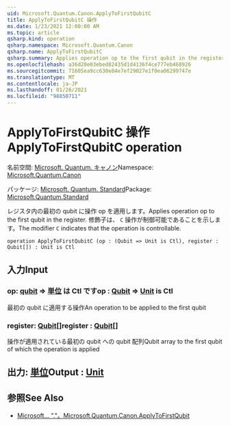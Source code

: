 ```yaml
---
uid: Microsoft.Quantum.Canon.ApplyToFirstQubitC
title: ApplyToFirstQubitC 操作
ms.date: 1/23/2021 12:00:00 AM
ms.topic: article
qsharp.kind: operation
qsharp.namespace: Microsoft.Quantum.Canon
qsharp.name: ApplyToFirstQubitC
qsharp.summary: Applies operation op to the first qubit in the register. The modifier `C` indicates that the operation is controllable.
ms.openlocfilehash: a36d20e03ebed82435d1d4136f4ce777eb468926
ms.sourcegitcommit: 71605ea9cc630e84e7ef29027e1f0ea06299747e
ms.translationtype: MT
ms.contentlocale: ja-JP
ms.lasthandoff: 01/26/2021
ms.locfileid: "98850711"
---
```

# <a name="applytofirstqubitc-operation"></a><span data-ttu-id="4c7c9-102">ApplyToFirstQubitC 操作</span><span class="sxs-lookup"><span data-stu-id="4c7c9-102">ApplyToFirstQubitC operation</span></span>

<span data-ttu-id="4c7c9-103">名前空間: [Microsoft. Quantum. キャノン](xref:Microsoft.Quantum.Canon)</span><span class="sxs-lookup"><span data-stu-id="4c7c9-103">Namespace: [Microsoft.Quantum.Canon](xref:Microsoft.Quantum.Canon)</span></span>

<span data-ttu-id="4c7c9-104">パッケージ: [Microsoft. Quantum. Standard](https://nuget.org/packages/Microsoft.Quantum.Standard)</span><span class="sxs-lookup"><span data-stu-id="4c7c9-104">Package: [Microsoft.Quantum.Standard](https://nuget.org/packages/Microsoft.Quantum.Standard)</span></span>


<span data-ttu-id="4c7c9-105">レジスタ内の最初の qubit に操作 op を適用します。</span><span class="sxs-lookup"><span data-stu-id="4c7c9-105">Applies operation op to the first qubit in the register.</span></span>
<span data-ttu-id="4c7c9-106">修飾子は、 `C` 操作が制御可能であることを示します。</span><span class="sxs-lookup"><span data-stu-id="4c7c9-106">The modifier `C` indicates that the operation is controllable.</span></span>

```qsharp
operation ApplyToFirstQubitC (op : (Qubit => Unit is Ctl), register : Qubit[]) : Unit is Ctl
```


## <a name="input"></a><span data-ttu-id="4c7c9-107">入力</span><span class="sxs-lookup"><span data-stu-id="4c7c9-107">Input</span></span>

### <a name="op--qubit--unit--is-ctl"></a><span data-ttu-id="4c7c9-108">op: [qubit](xref:microsoft.quantum.lang-ref.qubit) => [単位](xref:microsoft.quantum.lang-ref.unit)  は Ctl です</span><span class="sxs-lookup"><span data-stu-id="4c7c9-108">op : [Qubit](xref:microsoft.quantum.lang-ref.qubit) => [Unit](xref:microsoft.quantum.lang-ref.unit)  is Ctl</span></span>

<span data-ttu-id="4c7c9-109">最初の qubit に適用する操作</span><span class="sxs-lookup"><span data-stu-id="4c7c9-109">An operation to be applied to the first qubit</span></span>


### <a name="register--qubit"></a><span data-ttu-id="4c7c9-110">register: [Qubit](xref:microsoft.quantum.lang-ref.qubit)[]</span><span class="sxs-lookup"><span data-stu-id="4c7c9-110">register : [Qubit](xref:microsoft.quantum.lang-ref.qubit)[]</span></span>

<span data-ttu-id="4c7c9-111">操作が適用されている最初の qubit への qubit 配列</span><span class="sxs-lookup"><span data-stu-id="4c7c9-111">Qubit array to the first qubit of which the operation is applied</span></span>



## <a name="output--unit"></a><span data-ttu-id="4c7c9-112">出力: [単位](xref:microsoft.quantum.lang-ref.unit)</span><span class="sxs-lookup"><span data-stu-id="4c7c9-112">Output : [Unit](xref:microsoft.quantum.lang-ref.unit)</span></span>



## <a name="see-also"></a><span data-ttu-id="4c7c9-113">参照</span><span class="sxs-lookup"><span data-stu-id="4c7c9-113">See Also</span></span>

- [<span data-ttu-id="4c7c9-114">Microsoft... "."。</span><span class="sxs-lookup"><span data-stu-id="4c7c9-114">Microsoft.Quantum.Canon.ApplyToFirstQubit</span></span>](xref:Microsoft.Quantum.Canon.ApplyToFirstQubit)